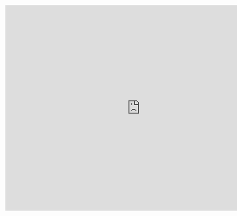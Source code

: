 <iframe border=0 frameborder=0 height=650 width=850 src="https://www.makework.fun/embed/player-details?auth=677771c0-4c83-4b9e-a48c-a7cadef3f859&win=true&lvl=true"> </frame>
